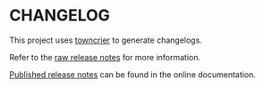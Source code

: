 # CHANGELOG

This project uses [towncrier](https://towncrier.readthedocs.io/) to generate changelogs.

Refer to the [raw release notes](doc/source/changelog.rst) for more information.

[Published release notes](https://pyhg.scade.docs.pyansys.com/version/stable/changelog.html) can be found in the online documentation.